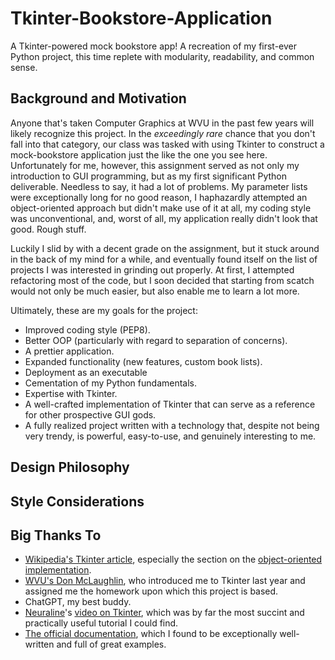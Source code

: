 # Tkinter-Bookstore-Application
A Tkinter-powered mock bookstore app! A recreation of my first-ever Python project, this time replete with modularity, readability, and common sense.

## Background and Motivation
Anyone that's taken Computer Graphics at WVU in the past few years will likely recognize this project. In the *exceedingly rare* chance that you don't fall into that category, our class was tasked with using Tkinter to construct a mock-bookstore application just the like the one you see here. Unfortunately for me, however, this assignment served as not only my introduction to GUI programming, but as my first significant Python deliverable. Needless to say, it had a lot of problems. My parameter lists were exceptionally long for no good reason, I haphazardly attempted an object-oriented approach but didn't make use of it at all, my coding style was unconventional, and, worst of all, my application really didn't look that good. Rough stuff.

Luckily I slid by with a decent grade on the assignment, but it stuck around in the back of my mind for a while, and eventually found itself on the list of projects I was interested in grinding out properly. At first, I attempted refactoring most of the code, but I soon decided that starting from scatch would not only be much easier, but also enable me to learn a lot more.

Ultimately, these are my goals for the project:
- Improved coding style (PEP8).
- Better OOP (particularly with regard to separation of concerns).
- A prettier application.
- Expanded functionality (new features, custom book lists).
- Deployment as an executable
- Cementation of my Python fundamentals.
- Expertise with Tkinter.
- A well-crafted implementation of Tkinter that can serve as a reference for other prospective GUI gods.
- A fully realized project written with a technology that, despite not being very trendy, is powerful, easy-to-use, and genuinely interesting to me.

## Design Philosophy

## Style Considerations


## Big Thanks To
- [Wikipedia's Tkinter article](https://en.wikipedia.org/wiki/Tkinter), especially the section on the [object-oriented implementation](https://en.wikipedia.org/wiki/Tkinter#Simple_application).
- [WVU's Don McLaughlin](https://directory.statler.wvu.edu/faculty-staff-directory/don-mclaughlin), who introduced me to Tkinter last year and assigned me the homework upon which this project is based.
- ChatGPT, my best buddy.
- [Neuraline](https://www.youtube.com/@NeuralNine)'s [video on Tkinter](https://www.youtube.com/watch?v=ibf5cx221hk&t=954s&pp=ygUwVGtpbnRlciBCZWdpbm5lciBDb3Vyc2UgLSBQeXRob24gR1VJIERldmVsb3BtZW50), which was by far the most succint and practically useful tutorial I could find.
- [The official documentation](https://docs.python.org/3/library/tkinter.html), which I found to be exceptionally well-written and full of great examples.
